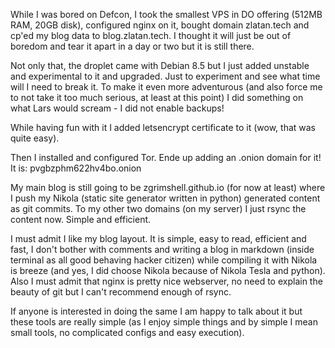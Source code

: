 <!-- 
.. title: Take that boredom
.. slug: take-that-boredom
.. date: 2016-08-24 07:45:02 UTC+02:00
.. tags: debian, blog, tor, nginx
.. category: 
.. link: 
.. description: 
.. type: text
-->

While I was bored on Defcon, I took the smallest VPS in DO offering (512MB RAM, 20GB disk), configured nginx on it, bought domain zlatan.tech and cp'ed my blog data to blog.zlatan.tech. I thought it will just be out of boredom and tear it apart in a day or two but it is still there.

Not only that, the droplet came with Debian 8.5 but I just added unstable and experimental to it and upgraded. Just to experiment and see what time will I need to break it. To make it even more adventurous (and also force me to not take it too much serious, at least at this point) I did something on what Lars would scream - I did not enable backups!

While having fun with it I added letsencrypt certificate to it (wow, that was quite easy).

Then I installed and configured Tor. Ende up adding an .onion domain for it! It is: pvgbzphm622hv4bo.onion

My main blog is still going to be zgrimshell.github.io (for now at least) where I push my Nikola (static site generator written in python) generated content as git commits. To my other two domains (on my server) I just rsync the content now. Simple and efficient.

I must admit I like my blog layout. It is simple, easy to read, efficient and fast, I don't bother with comments and writing a blog in markdown (inside terminal as all good behaving hacker citizen) while compiling it with Nikola is breeze (and yes, I did choose Nikola because of Nikola Tesla and python). Also I must admit that nginx is pretty nice webserver, no need to explain the beauty of git but I can't recommend enough of rsync.

If anyone is interested in doing the same I am happy to talk about it but these tools are really simple (as I enjoy simple things and by simple I mean small tools, no complicated configs and easy execution).
